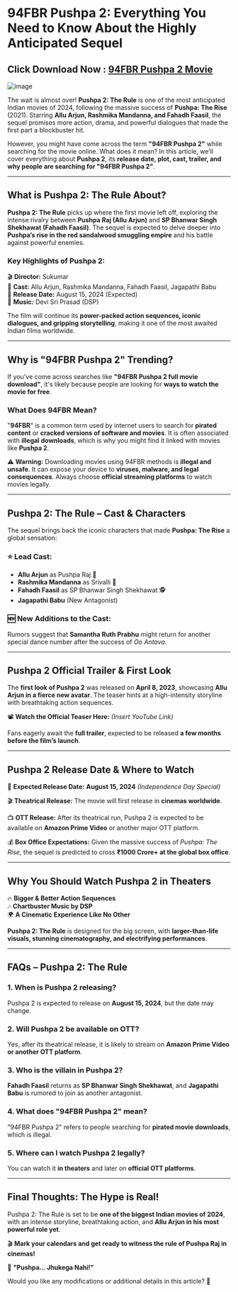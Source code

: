 # **94FBR Pushpa 2: Everything You Need to Know About the Highly Anticipated Sequel**  

## Click Download Now : [94FBR Pushpa 2 Movie](https://94fbr.io/94fbr-pushpa-2-movie/)

![image](https://github.com/user-attachments/assets/df652584-e86f-4a27-8914-af0870d91a62)

The wait is almost over! **Pushpa 2: The Rule** is one of the most anticipated Indian movies of 2024, following the massive success of **Pushpa: The Rise** (2021). Starring **Allu Arjun, Rashmika Mandanna, and Fahadh Faasil**, the sequel promises more action, drama, and powerful dialogues that made the first part a blockbuster hit.  

However, you might have come across the term **"94FBR Pushpa 2"** while searching for the movie online. What does it mean? In this article, we’ll cover everything about **Pushpa 2**, its **release date, plot, cast, trailer, and why people are searching for "94FBR Pushpa 2"**.  

---

## **What is Pushpa 2: The Rule About?**  

**Pushpa 2: The Rule** picks up where the first movie left off, exploring the intense rivalry between **Pushpa Raj (Allu Arjun)** and **SP Bhanwar Singh Shekhawat (Fahadh Faasil)**. The sequel is expected to delve deeper into **Pushpa’s rise in the red sandalwood smuggling empire** and his battle against powerful enemies.  

### **Key Highlights of Pushpa 2**:  
🎬 **Director:** Sukumar  
🌟 **Cast:** Allu Arjun, Rashmika Mandanna, Fahadh Faasil, Jagapathi Babu  
📅 **Release Date:** August 15, 2024 (Expected)  
🎵 **Music:** Devi Sri Prasad (DSP)  

The film will continue its **power-packed action sequences, iconic dialogues, and gripping storytelling**, making it one of the most awaited Indian films worldwide.  

---

## **Why is "94FBR Pushpa 2" Trending?**  

If you've come across searches like **"94FBR Pushpa 2 full movie download"**, it's likely because people are looking for **ways to watch the movie for free**.  

### **What Does 94FBR Mean?**  
"**94FBR**" is a common term used by internet users to search for **pirated content** or **cracked versions of software and movies**. It is often associated with **illegal downloads**, which is why you might find it linked with movies like **Pushpa 2**.  

⚠️ **Warning:** Downloading movies using 94FBR methods is **illegal and unsafe**. It can expose your device to **viruses, malware, and legal consequences**. Always choose **official streaming platforms** to watch movies legally.  

---

## **Pushpa 2: The Rule – Cast & Characters**  

The sequel brings back the iconic characters that made **Pushpa: The Rise** a global sensation:  

### ⭐ **Lead Cast:**  
- **Allu Arjun** as Pushpa Raj 🦁  
- **Rashmika Mandanna** as Srivalli 💖  
- **Fahadh Faasil** as SP Bhanwar Singh Shekhawat 🕵️  
- **Jagapathi Babu** (New Antagonist)  

### 🆕 **New Additions to the Cast:**  
Rumors suggest that **Samantha Ruth Prabhu** might return for another special dance number after the success of *Oo Antava*.  

---

## **Pushpa 2 Official Trailer & First Look**  

The **first look of Pushpa 2** was released on **April 8, 2023**, showcasing **Allu Arjun in a fierce new avatar**. The teaser hints at a high-intensity storyline with breathtaking action sequences.  

📽️ **Watch the Official Teaser Here:** *(Insert YouTube Link)*  

Fans eagerly await the **full trailer**, expected to be released **a few months before the film’s launch**.  

---

## **Pushpa 2 Release Date & Where to Watch**  

📅 **Expected Release Date:** **August 15, 2024** *(Independence Day Special)*  

🎬 **Theatrical Release:** The movie will first release in **cinemas worldwide**.  

📺 **OTT Release:** After its theatrical run, Pushpa 2 is expected to be available on **Amazon Prime Video** or another major OTT platform.  

💰 **Box Office Expectations:** Given the massive success of *Pushpa: The Rise*, the sequel is predicted to cross **₹1000 Crore+ at the global box office**.  

---

## **Why You Should Watch Pushpa 2 in Theaters**  

🔥 **Bigger & Better Action Sequences**  
🎶 **Chartbuster Music by DSP**  
🌍 **A Cinematic Experience Like No Other**  

**Pushpa 2: The Rule** is designed for the big screen, with **larger-than-life visuals, stunning cinematography, and electrifying performances**.  

---

## **FAQs – Pushpa 2: The Rule**  

### **1. When is Pushpa 2 releasing?**  
Pushpa 2 is expected to release on **August 15, 2024**, but the date may change.  

### **2. Will Pushpa 2 be available on OTT?**  
Yes, after its theatrical release, it is likely to stream on **Amazon Prime Video or another OTT platform**.  

### **3. Who is the villain in Pushpa 2?**  
**Fahadh Faasil** returns as **SP Bhanwar Singh Shekhawat**, and **Jagapathi Babu** is rumored to join as another antagonist.  

### **4. What does "94FBR Pushpa 2" mean?**  
"94FBR Pushpa 2" refers to people searching for **pirated movie downloads**, which is illegal.  

### **5. Where can I watch Pushpa 2 legally?**  
You can watch it **in theaters** and later on **official OTT platforms**.  

---

## **Final Thoughts: The Hype is Real!**  

Pushpa 2: The Rule is set to be **one of the biggest Indian movies of 2024**, with an intense storyline, breathtaking action, and **Allu Arjun in his most powerful role yet**.  

🎬 **Mark your calendars and get ready to witness the rule of Pushpa Raj in cinemas!**  

👑 **"Pushpa… Jhukega Nahi!"**  

Would you like any modifications or additional details in this article? 🚀
